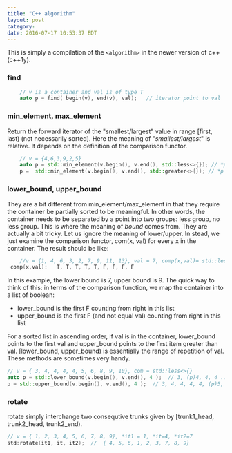 ```yaml
---
title: "C++ algorithm"
layout: post
category: 
date: 2016-07-17 10:53:37 EDT
---
```


This is simply a compilation of the `<algorithm>` in the newer version of c++ (c++1y). 

### find

```c++
	// v is a container and val is of type T
	auto p = find( begin(v), end(v), val);   // iterator point to val
```

### min_element, max_element

Return the forward iterator of the "smallest/largest" value in range [first, last) (not necessarily sorted). Here the meaning of <span class="orange">"*smallest/largest*"</span> is relative. It depends on the definition of the comparison functor. 

```c++
	// v = {4,6,3,9,2,5}
	auto p = std::min_element(v.begin(), v.end(), std::less<>{}); // *p = 2
	p =  std::min_element(v.begin(), v.end(), std::greater<>{}); // *p = 9
```

### lower_bound, upper_bound

They are a bit different from min_element/max_element in that they require the container be partially sorted to be meaningful. In other words, the container needs to be separated by a point into two groups: less group, no less group. This is where the meaning of *bound* comes from. They are actually a bit tricky. Let us ignore the meaning of lower/upper. In stead, we just examine the comparison functor, com(x, val) for every x in the container. The result should be like:

```c++
    //v = {1, 4, 6, 3, 2, 7, 9, 11, 13}, val = 7, comp(x,val)= std::less<>{} 
 comp(x,val):   T, T, T, T, T, F, F, F, F
```

In this example, the lower bound is 7, upper bound is 9. The quick way to think of this: in terms of the comparison function, we map the container into a list of boolean:

- lower_bound is the first F counting from right in this list
- upper_bound is the first F (and not equal val) counting from right in this list

For a sorted list in ascending order, if val is in the container, lower_bound points to the first val and upper_bound points to the first item greater than val. [lower_bound, upper_bound) is essentially the range of repetition of val. These methods are sometimes very handy.

```c++
// v = { 3, 4, 4, 4, 4, 5, 6, 8, 9, 10}, com = std::less<>{} 
auto p = std::lower_bound(v.begin(), v.end(), 4 );  // 3, (p)4, 4, 4 ...
p = std::upper_bound(v.begin(), v.end(), 4 );  // 3, 4, 4, 4, 4, (p)5, 6, ...
```

### rotate

rotate simply interchange two consequtive trunks given by [trunk1_head, trunk2_head, trunk2_end).

```c++
// v = { 1, 2, 3, 4, 5, 6, 7, 8, 9}, *it1 = 1, *it=4, *it2=7
std:rotate(it1, it, it2);  //  { 4, 5, 6, 1, 2, 3, 7, 8, 9}
```


